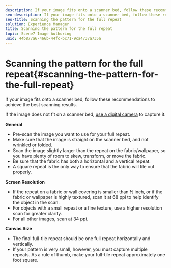 ```yaml
---
description: If your image fits onto a scanner bed, follow these recommendations to achieve the best scanning results.
seo-description: If your image fits onto a scanner bed, follow these recommendations to achieve the best scanning results.
seo-title: Scanning the pattern for the full repeat
solution: Experience Manager
title: Scanning the pattern for the full repeat
topic: Scene7 Image Authoring
uuid: 44b877a6-466b-44fc-bc71-9ca4737a735a
---
```


# Scanning the pattern for the full repeat{#scanning-the-pattern-for-the-full-repeat}

If your image fits onto a scanner bed, follow these recommendations to achieve the best scanning results.

If the image does not fit on a scanner bed, [use a digital camera](../../c-vat-troubleshooting/r-vat-full-tile-repeat/c-vat-text-imgs-dig-cam.md#concept-d721159afdbe41a59889e7cbd7c39d2e) to capture it.

**General**

* Pre-scan the image you want to use for your full repeat. 
* Make sure that the image is straight on the scanner bed, and not wrinkled or folded. 
* Scan the image slightly larger than the repeat on the fabric/wallpaper, so you have plenty of room to skew, transform, or move the fabric. 
* Be sure that the fabric has both a horizontal and a vertical repeat. 
* A square repeat is the only way to ensure that the fabric will tile out properly.

**Screen Resolution**

* If the repeat on a fabric or wall covering is smaller than ½ inch, or if the fabric or wallpaper is highly textured, scan it at 68 ppi to help identify the object in the scan. 
* For objects with a small repeat or a fine texture, use a higher resolution scan for greater clarity. 
* For all other images, scan at 34 ppi.

**Canvas Size**

* The final full-tile repeat should be one full repeat horizontally and vertically. 
* If your pattern is very small, however, you must capture multiple repeats. As a rule of thumb, make your full-tile repeat approximately one foot square.

